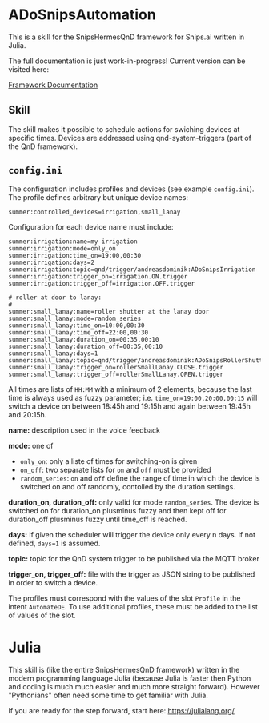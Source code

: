 # ADoSnipsAutomation

This is a skill for the SnipsHermesQnD framework for Snips.ai
written in Julia.

The full documentation is just work-in-progress!
Current version can be visited here:

[Framework Documentation](https://andreasdominik.github.io/ADoSnipsQnD/dev)

## Skill

The skill makes it possible to schedule actions for swiching devices at
specific times. Devices are addressed using qnd-system-triggers
(part of the QnD framework).

## `config.ini`

The configuration includes profiles and devices (see example `config.ini`).
The profile defines arbitrary but unique device names:
```
summer:controlled_devices=irrigation,small_lanay
```

Configuration for each device name must include:

```
summer:irrigation:name=my irrigation
summer:irrigation:mode=only_on
summer:irrigation:time_on=19:00,00:30
summer:irrigation:days=2
summer:irrigation:topic=qnd/trigger/andreasdominik:ADoSnipsIrrigation
summer:irrigation:trigger_on=irrigation.ON.trigger
summer:irrigation:trigger_off=irrigation.OFF.trigger

# roller at door to lanay:
#
summer:small_lanay:name=roller shutter at the lanay door
summer:small_lanay:mode=random_series
summer:small_lanay:time_on=10:00,00:30
summer:small_lanay:time_off=22:00,00:30
summer:small_lanay:duration_on=00:35,00:10
summer:small_lanay:duration_off=00:35,00:10
summer:small_lanay:days=1
summer:small_lanay:topic=qnd/trigger/andreasdominik:ADoSnipsRollerShutter
summer:small_lanay:trigger_on=rollerSmallLanay.CLOSE.trigger
summer:small_lanay:trigger_off=rollerSmallLanay.OPEN.trigger
```

All times are lists of `HH:MM` with a minimum of 2 elements, because the last
time is always used as fuzzy parameter; i.e.
`time_on=19:00,20:00,00:15` will switch a device on between 18:45h and 19:15h
and again between 19:45h and 20:15h.

**name:** description used in the voice feedback

**mode:** one of
- `only_on`: only a liste of times for switching-on is given
- `on_off`: two separate lists for `on` and `off` must be provided
- `random_series`: `on` and `off` define the range of time in which
   the device is switched on and off randomly, contolled by
   the duration settings.

**duration_on, duration_off:** only valid for mode `random_series`. The device
  is switched on for duration_on plusminus fuzzy and then kept off
  for duration_off plusminus fuzzy until time_off is reached.

**days:** if given the scheduler will trigger the device only every n days.
  If not defined, `days=1` is assumed.

**topic:** topic for the QnD system trigger to be published via the
  MQTT broker

**trigger_on, trigger_off:** file with the trigger as JSON string to be published
  in order to switch a device.

The profiles must correspond with the values of the slot `Profile` in the
intent `AutomateDE`. To use additional profiles, these must be added to
the list of values of the slot.



# Julia

This skill is (like the entire SnipsHermesQnD framework) written in the
modern programming language Julia (because Julia is faster
then Python and coding is much much easier and much more straight forward).
However "Pythonians" often need some time to get familiar with Julia.

If you are ready for the step forward, start here: https://julialang.org/
